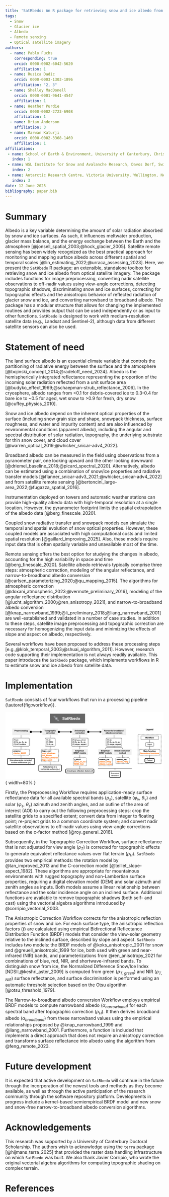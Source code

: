 ```yaml
---
title: 'SatRbedo: An R package for retrieving snow and ice albedo from optical satellite imagery'
tags:
  - Snow
  - Glacier ice
  - Albedo
  - Remote sensing
  - Optical satellite imagery
authors:
  - name: Pablo Fuchs
    corresponding: true
    orcid: 0000-0002-6042-5620
    affiliation: 1
  - name: Ruzica Dadic
    orcid: 0000-0003-1303-1896
    affiliation: "2, 3"
  - name: Shelley MacDonell
    orcid: 0000-0001-9641-4547
    affiliation: 1
  - name: Heather Purdie
    orcid: 0000-0002-2723-6908
    affiliation: 1
  - name: Brian Anderson
    affiliation: 3
  - name: Marwan Katurji 
    orcid: 0000-0002-3368-1469
    affiliation: 1
affiliations:
 - name: School of Earth & Environment, University of Canterbury, Christchurch, New Zealand 
   index: 1
 - name: WSL Institute for Snow and Avalanche Research, Davos Dorf, Switzerland
   index: 2
 - name: Antarctic Research Centre, Victoria University, Wellington, New Zealand
   index: 3
date: 12 June 2025
bibliography: paper.bib
---
```


# Summary

Albedo is a key variable determining the amount of solar radiation absorbed by
snow and ice surfaces. As such, it influences meltwater production, glacier mass
balance, and the energy exchange between the Earth and the atmosphere [@jonsell_spatial_2003;@hock_glacier_2005]. Satellite remote sensing has been widely recognized as the best practical
approach for monitoring and mapping surface albedo across different spatial and temporal scales [@lin_estimating_2022;@urraca_assessing_2023]. Here, we present the `SatRbedo` R package:
an extensible, standalone toolbox for retrieving snow and ice albedo from optical satellite imagery.
The package includes functions for image preprocessing, converting nadir satellite observations to off-nadir values using view-angle corrections, detecting topographic shadows, discriminating snow and ice surfaces, correcting for topographic effects and the anisotropic behavior of reflected radiation of glacier snow and ice, and converting narrowband to broadband albedo. The package has a modular structure that allows for changing the implemented routines and provides output that can be used independently
or as input to other functions. `SatRbedo` is designed to work with medium-resolution satellite data
(e.g., Landsat and Sentinel-2), although data from different satellite sensors can also be used.

# Statement of need

The land surface albedo is an essential climate variable that controls the partitioning of radiative energy between the surface and the atmosphere [@bojinski_concept_2014;@radeloff_need_2024].
Albedo is the hemispherically integrated reflectance representing the proportion of the incoming solar
radiation reflected from a unit surface area [@budyko_effect_1969;@schaepman-strub_reflectance_2006]. In
the cryosphere, albedo ranges from <0.1 for debris-covered ice to 0.3-0.4 for bare ice to ~0.5 for aged, wet snow to >0.9 for fresh, dry snow [@cuffey_physics_2010].

Snow and ice albedo depend on the inherent optical properties of the surface (including snow grain size
and shape, snowpack thickness, surface roughness, and water and impurity content) and are also influenced by environmental conditions (apparent albedo), including the angular and spectral distribution of solar radiation, topography, the underlying substrate for thin snow cover, and cloud cover
[@warren_optical_2019;@whicker_snicar-adv4_2022].

Broadband albedo can be measured in the field using observations from a pyranometer pair, one looking upward and the other looking downward [@driemel_baseline_2018;@picard_spectral_2020]. Alternatively, albedo can be estimated using a combination of snow/ice properties and radiative transfer models [@flanner_snicar-adv3_2021;@whicker_snicar-adv4_2022] and from satellite remote sensing [@bertoncini_large-area_2022;@fugazza_spatial_2016].

Instrumentation deployed on towers and automatic weather stations can provide high-quality albedo data with high-temporal resolution at a single location. However, the pyranometer footprint limits the spatial extrapolation of the albedo data [@berg_finescale_2020].

Coupled snow radiative transfer and snowpack models can simulate the temporal and spatial evolution of snow optical properties. However, these coupled models are associated with high computational costs and limited spatial resolution [@gaillard_improving_2025]. Also, these models require input data that is often spatially variable and unavailable most of the time.

Remote sensing offers the best option for studying the changes in albedo, accounting for the high variability in space and time [@berg_finescale_2020]. Satellite albedo retrievals typically comprise three steps: atmospheric correction, modeling of the angular reflectance, and narrow-to-broadband albedo conversion [@carlsen_parameterizing_2020;@qu_mapping_2015]. The algorithms for atmospheric correction [@doxani_atmospheric_2023;@vermote_preliminary_2016], modeling of the angular reflectance distribution [@lucht_algorithm_2000;@ren_anisotropy_2021], and narrow-to-broadband albedo conversion
[@knap_narrowband_1999;@li_preliminary_2018;@liang_narrowband_2001] are well-established and validated in a number of case studies. In addition to these steps, satellite image preprocessing and topographic correction are necessary for homogenizing the input data and minimizing the effects of slope and aspect on albedo, respectively.

Several workflows have been proposed to address these processing steps [e.g.,@klok_temporal_2003;@shuai_algorithm_2011]. However, research code supporting their implementation is not always readily available. This paper introduces the `SatRbedo` package, which implements workflows in R to estimate snow and ice albedo from satellite data.

# Implementation

`SatRbedo` consists of four workflows that run in a processing pipeline (\autoref{fig:workflow}).

![Flowchart of the SatRbedo package. It includes four workflows: preprocessing, topographic correction, anisotropic correction, and narrow-to-broadband albedo conversion. The details of the workflows are described in the text.\label{fig:workflow}](workflow.png){ width=80% }

Firstly, the Preprocessing Workflow requires application-ready surface reflectance data for all available spectral bands ($\rho_s$), satellite ($\varphi_v$, $\theta_v$) and solar ($\varphi_s$, $\theta_s$) azimuth and zenith angles, and an outline of the area of interest (AOI) to carry out the following preprocessing steps: crop the satellite grids to a specified extent; convert data from integer to floating point; re-project grids to a common coordinate system; and convert nadir satellite observations to off-nadir values using view-angle corrections based on the c-factor method [@roy_general_2016].

Subsequently, in the Topographic Correction Workflow, surface reflectance that is not adjusted for view angle ($\rho_T$) is corrected for topographic effects to generate equivalent reflectance values over flat terrain ($\rho_H$). `SatRbedo` provides two empirical methods: the rotation model by @tan_improved_2013 and the C-correction model [@teillet_slope-aspect_1982]. These algorithms are appropriate for mountainous environments with rugged topography and non-Lambertian surface properties, requiring a digital elevation model (DEM) and solar azimuth and zenith angles as inputs. Both models assume a linear relationship between reflectance and the solar incidence angle on an inclined surface. Additional functions are available to remove topographic shadows (both self- and cast) using the vectorial algebra algorithms introduced by @corripio_vectorial_2003.

The Anisotropic Correction Workflow corrects for the anisotropic reflection properties of snow and ice. For each surface type, the anisotropic reflection factors ($f$) are calculated using empirical Bidirectional Reflectance Distribution Function (BRDF) models that consider the view-solar geometry relative to the inclined surface, described by slope and aspect. `SatRbedo` includes two models: the BRDF models of @koks_anisotropic_2001 for snow and @greuell_anisotropic_1999 for ice, both used with green and near-infrared (NIR) bands, and parameterizations from @ren_anisotropy_2021 for combinations of blue, red, NIR, and shortwave-infrared bands. To distinguish snow from ice, the Normalized Difference Snow/Ice Index
[NDSII,@keshri_aster_2009] is computed from green ($\rho_{T, green}$) and NIR ($\rho_{T, NIR}$) surface reflectance, and surface discrimination is performed using an automatic threshold selection based on the Otsu algorithm [@otsu_threshold_1979].

The Narrow-to-broadband albedo conversion Workflow employs empirical BRDF models to compute narrowband albedo ($\alpha_{narrowband}$) for each spectral band after topographic correction ($\rho_H$). It then derives broadband albedo ($\alpha_{broadband}$) from these narrowband values using the empirical relationships proposed by @knap_narrowband_1999 and @liang_narrowband_2001. Furthermore, a function is included that implements a direct approach that does not require an anisotropy correction and transforms surface reflectance into albedo using the algorithm from @feng_remote_2023.

# Future development

It is expected that active development on `SatRbedo` will continue in the future through the incorporation of the newest tools and methods as they become available, as well as through the active participation of the research community through the software repository platform. Developments in progress include a kernel-based semiempirical BRDF model and new snow and snow-free narrow-to-broadband albedo conversion algorithms.

# Acknowledgements

This research was supported by a University of Canterbury Doctoral Scholarship. The authors wish to acknowledge using the `terra` package [@hijmans_terra_2025] that provided the raster data handling infrastructure on which `SatRbedo` was built. We also thank Javier Corripio, who wrote the original vectorial algebra algorithms for computing topographic shading on complex terrain.

# References